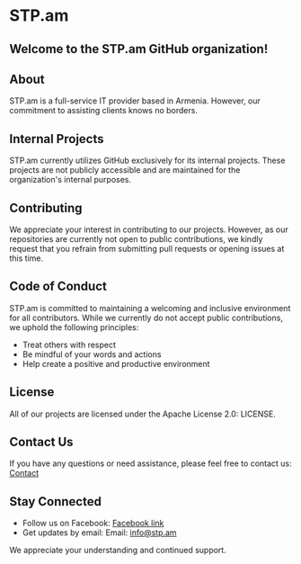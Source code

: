 # STP.am

## Welcome to the STP.am GitHub organization!

## About

STP.am is a full-service IT provider based in Armenia. However, our commitment to assisting clients knows no borders. 

## Internal Projects

STP.am currently utilizes GitHub exclusively for its internal projects. These projects are not publicly accessible and are maintained for the organization's internal purposes.

## Contributing

We appreciate your interest in contributing to our projects. However, as our repositories are currently not open to public contributions, we kindly request that you refrain from submitting pull requests or opening issues at this time.

## Code of Conduct

STP.am is committed to maintaining a welcoming and inclusive environment for all contributors. While we currently do not accept public contributions, we uphold the following principles:

* Treat others with respect
* Be mindful of your words and actions
* Help create a positive and productive environment

## License

All of our projects are licensed under the Apache License 2.0: LICENSE.

## Contact Us

If you have any questions or need assistance, please feel free to contact us: [Contact](https://github.com/STPLLC/.github/blob/main/profile/CONTACT.md)

## Stay Connected

* Follow us on Facebook: [Facebook link]([https://www.facebook.com/guesthouses.am](https://www.facebook.com/stppro.llc))
* Get updates by email: Email: info@stp.am

We appreciate your understanding and continued support.

